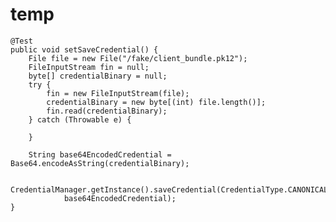 # temp
    @Test
    public void setSaveCredential() {
        File file = new File("/fake/client_bundle.pk12");
        FileInputStream fin = null;
        byte[] credentialBinary = null;
        try {
            fin = new FileInputStream(file);
            credentialBinary = new byte[(int) file.length()];
            fin.read(credentialBinary);
        } catch (Throwable e) {

        }

        String base64EncodedCredential = Base64.encodeAsString(credentialBinary);

        CredentialManager.getInstance().saveCredential(CredentialType.CANONICAL_PROFILE_CERT,
                base64EncodedCredential);
    }

